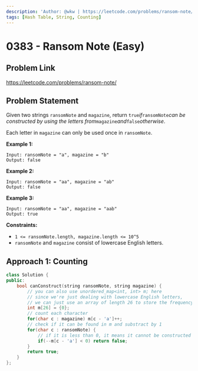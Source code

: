```yaml
---
description: 'Author: @wkw | https://leetcode.com/problems/ransom-note/'
tags: [Hash Table, String, Counting]
---
```


# 0383 - Ransom Note (Easy)

## Problem Link

https://leetcode.com/problems/ransom-note/

## Problem Statement

Given two strings `ransomNote` and `magazine`, return `true`_if_`ransomNote`_can be constructed by using the letters from_`magazine`_and_`false`_otherwise_.

Each letter in `magazine` can only be used once in `ransomNote`.

**Example 1:**

```
Input: ransomNote = "a", magazine = "b"
Output: false
```

**Example 2:**

```
Input: ransomNote = "aa", magazine = "ab"
Output: false
```

**Example 3:**

```
Input: ransomNote = "aa", magazine = "aab"
Output: true
```

**Constraints:**

- `1 <= ransomNote.length, magazine.length <= 10^5`
- `ransomNote` and `magazine` consist of lowercase English letters.

## Approach 1: Counting

<SolutionAuthor name="@wkw"/>

```cpp
class Solution {
public:
    bool canConstruct(string ransomNote, string magazine) {
	    // you can also use unordered_map<int, int> m; here
		// since we're just dealing with lowercase English letters,
        // we can just use an array of length 26 to store the frequency of them
        int m[26] = {0};
        // count each character
        for(char c : magazine) m[c - 'a']++;
        // check if it can be found in m and substract by 1
        for(char c : ransomNote) {
			// if it is less than 0, it means it cannot be constructed from magazine
            if(--m[c - 'a'] < 0) return false;
        }
        return true;
    }
};
```
